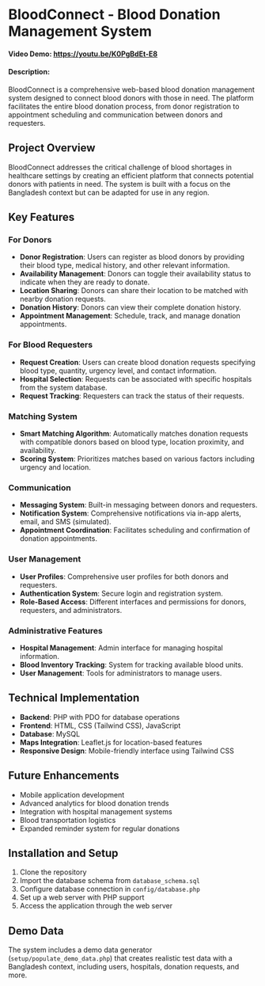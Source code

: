 # BloodConnect - Blood Donation Management System

#### Video Demo: https://youtu.be/K0PgBdEt-E8

#### Description:

BloodConnect is a comprehensive web-based blood donation management system designed to connect blood donors with those in need. The platform facilitates the entire blood donation process, from donor registration to appointment scheduling and communication between donors and requesters.

## Project Overview

BloodConnect addresses the critical challenge of blood shortages in healthcare settings by creating an efficient platform that connects potential donors with patients in need. The system is built with a focus on the Bangladesh context but can be adapted for use in any region.

## Key Features

### For Donors
- **Donor Registration**: Users can register as blood donors by providing their blood type, medical history, and other relevant information.
- **Availability Management**: Donors can toggle their availability status to indicate when they are ready to donate.
- **Location Sharing**: Donors can share their location to be matched with nearby donation requests.
- **Donation History**: Donors can view their complete donation history.
- **Appointment Management**: Schedule, track, and manage donation appointments.

### For Blood Requesters
- **Request Creation**: Users can create blood donation requests specifying blood type, quantity, urgency level, and contact information.
- **Hospital Selection**: Requests can be associated with specific hospitals from the system database.
- **Request Tracking**: Requesters can track the status of their requests.

### Matching System
- **Smart Matching Algorithm**: Automatically matches donation requests with compatible donors based on blood type, location proximity, and availability.
- **Scoring System**: Prioritizes matches based on various factors including urgency and location.

### Communication
- **Messaging System**: Built-in messaging between donors and requesters.
- **Notification System**: Comprehensive notifications via in-app alerts, email, and SMS (simulated).
- **Appointment Coordination**: Facilitates scheduling and confirmation of donation appointments.

### User Management
- **User Profiles**: Comprehensive user profiles for both donors and requesters.
- **Authentication System**: Secure login and registration system.
- **Role-Based Access**: Different interfaces and permissions for donors, requesters, and administrators.

### Administrative Features
- **Hospital Management**: Admin interface for managing hospital information.
- **Blood Inventory Tracking**: System for tracking available blood units.
- **User Management**: Tools for administrators to manage users.

## Technical Implementation

- **Backend**: PHP with PDO for database operations
- **Frontend**: HTML, CSS (Tailwind CSS), JavaScript
- **Database**: MySQL
- **Maps Integration**: Leaflet.js for location-based features
- **Responsive Design**: Mobile-friendly interface using Tailwind CSS

## Future Enhancements

- Mobile application development
- Advanced analytics for blood donation trends
- Integration with hospital management systems
- Blood transportation logistics
- Expanded reminder system for regular donations

## Installation and Setup

1. Clone the repository
2. Import the database schema from `database_schema.sql`
3. Configure database connection in `config/database.php`
4. Set up a web server with PHP support
5. Access the application through the web server

## Demo Data

The system includes a demo data generator (`setup/populate_demo_data.php`) that creates realistic test data with a Bangladesh context, including users, hospitals, donation requests, and more.